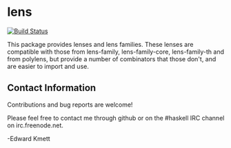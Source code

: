 lens
====

[![Build Status](https://secure.travis-ci.org/ekmett/lens.png?branch=master)](http://travis-ci.org/ekmett/lens)

This package provides lenses and lens families. These lenses are compatible with those from lens-family, lens-family-core, lens-family-th
and from polylens, but provide a number of combinators that those don't, and are easier to import and use.

Contact Information
-------------------

Contributions and bug reports are welcome!

Please feel free to contact me through github or on the #haskell IRC channel on irc.freenode.net.

-Edward Kmett

